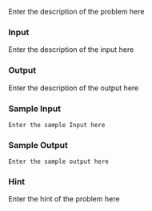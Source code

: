 Enter the description of the problem here

### Input
Enter the description of the input here
### Output
Enter the description of the output here
### Sample Input
```
Enter the sample Input here
```
### Sample Output
```
Enter the sample output here
```
### Hint
Enter the hint of the problem here
